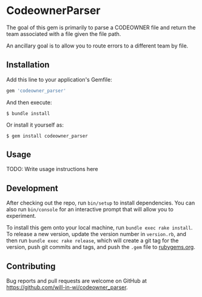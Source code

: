 # CodeownerParser

The goal of this gem is primarily to parse a CODEOWNER file and return the team associated with a file given the file path.

An ancillary goal is to allow you to route errors to a different team by file.

## Installation

Add this line to your application's Gemfile:

```ruby
gem 'codeowner_parser'
```

And then execute:

    $ bundle install

Or install it yourself as:

    $ gem install codeowner_parser

## Usage

TODO: Write usage instructions here

## Development

After checking out the repo, run `bin/setup` to install dependencies. You can also run `bin/console` for an interactive prompt that will allow you to experiment.

To install this gem onto your local machine, run `bundle exec rake install`. To release a new version, update the version number in `version.rb`, and then run `bundle exec rake release`, which will create a git tag for the version, push git commits and tags, and push the `.gem` file to [rubygems.org](https://rubygems.org).

## Contributing

Bug reports and pull requests are welcome on GitHub at https://github.com/will-in-wi/codeowner_parser.

